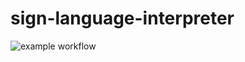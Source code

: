 # sign-language-interpreter
![example workflow](https://github.com/Bmg09/sign-language-interpreter/.github/workflows/android.yml/badge.svg)
